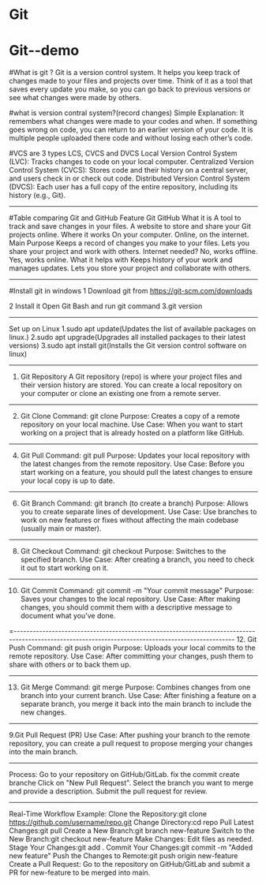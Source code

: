 # Git
# Git--demo
#What is git ?
Git is a version control system. 
It helps you keep track of changes made to your files and projects over time. 
Think of it as a tool that saves every update you make, so you can go back to previous versions or see what changes were made by others.

#what is version contral system?(record changes)
Simple Explanation:
It remembers what changes were made to your codes and when.
If something goes wrong on code, you can return to an earlier version of your code.
It is multiple people uploaded there code and without losing each other’s code.

#VCS are 3 types LCS, CVCS and DVCS
Local Version Control System (LVC): Tracks changes to code on your local computer.
Centralized Version Control System (CVCS): Stores code and their history on a central server, and users check in or check out code.
Distributed Version Control System (DVCS): Each user has a full copy of the entire repository, including its history (e.g., Git).

------------------------------------------------------------------------------------------------------------------------------------------------------------------

#Table comparing Git and GitHub 
Feature	                                Git	                                                         GitHub
What                   it is	A tool to track and save changes in your files.        	A website to store and share your Git projects online.
Where                  it works	On your computer.	                                    Online, on the internet.
Main Purpose	         Keeps a record of changes you make to your files.            	Lets you share your project and work with others.
Internet needed?       No, works offline.                                           	Yes, works online.
What it helps with	   Keeps history of your work and manages updates.	              Lets you store your project and collaborate with others.


------------------------------------------------------------------------------------------------------------------------------------------------------------------

#Install git in windows
1 Download git from
  https://git-scm.com/downloads

 2 Install it
    Open Git Bash and run git command
 3.git version
 
 -------------------------------------------------------------------------------------------------------------------------------------------------------------------
 
 Set up on Linux
1.sudo apt update(Updates the list of available packages on linux.)
2.sudo apt upgrade(Upgrades all installed packages to their latest versions)
3.sudo apt install git(Installs the Git version control software on linux)


-----------------------------------------------------------------------------------------------------------------------------------------------------------------

1. Git Repository
A Git repository (repo) is where your project files and their version history are stored.
You can create a local repository on your computer or clone an existing one from a remote server.
--------------------------------------------------------------------------------------------------------------------------------------------------------
2. Git Clone
Command: git clone <repository-url>
Purpose: Creates a copy of a remote repository on your local machine.
Use Case: When you want to start working on a project that is already hosted on a platform like GitHub.

----------------------------------------------------------------------------------------------------------------------------------------------------------------
4. Git Pull
Command: git pull
Purpose: Updates your local repository with the latest changes from the remote repository.
Use Case: Before you start working on a feature, you should pull the latest changes to ensure your local copy is up to date.

-----------------------------------------------------------------------------------------------------------------------------------------------------------------
6. Git Branch
Command: git branch <branch-name> (to create a branch)
Purpose: Allows you to create separate lines of development.
Use Case: Use branches to work on new features or fixes without affecting the main codebase (usually main or master).

-----------------------------------------------------------------------------------------------------------------------------------------------------------------
8. Git Checkout
Command: git checkout <branch-name>
Purpose: Switches to the specified branch.
Use Case: After creating a branch, you need to check it out to start working on it.



----------------------------------------------------------------------------------------------------------------------------------------------
10. Git Commit
Command: git commit -m "Your commit message"
Purpose: Saves your changes to the local repository.
Use Case: After making changes, you should commit them with a descriptive message to document what you’ve done.

=---------------------------------------------------------------------------------------------------------------------------------------------------
12. Git Push
Command: git push origin <branch-name>
Purpose: Uploads your local commits to the remote repository.
Use Case: After committing your changes, push them to share with others or to back them up.

-------------------------------------------------------------------------------------------------------------------------------------------------------------------
13. Git Merge
Command: git merge <branch-name>
Purpose: Combines changes from one branch into your current branch.
Use Case: After finishing a feature on a separate branch, you merge it back into the main branch to include the new changes.


---------------------------------------------------------------------------------------------------------------------------------------------------------
9.Git Pull Request (PR)
Use Case: After pushing your branch to the remote repository, you can create a pull request to propose merging your changes into the main branch.

----------------------------------------------------------------------------------------------------------------------------------------------------------

Process:
Go to your repository on GitHub/GitLab.
fix the commit 
create branche 
Click on "New Pull Request".
Select the branch you want to merge and provide a description.
Submit the pull request for review.

-------------------------------------------------------------------------------------------------------------------------------------------------------------------


Real-Time Workflow Example:
Clone the Repository:git clone https://github.com/username/repo.git
Change Directory:cd repo
Pull Latest Changes:git pull
Create a New Branch:git branch new-feature
Switch to the New Branch:git checkout new-feature
Make Changes: Edit files as needed.
Stage Your Changes:git add .
Commit Your Changes:git commit -m "Added new feature"
Push the Changes to Remote:git push origin new-feature
Create a Pull Request: Go to the repository on GitHub/GitLab and submit a PR for new-feature to be merged into main.




